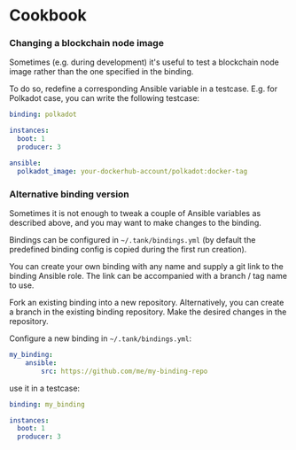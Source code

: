 # Cookbook

### Changing a blockchain node image

Sometimes (e.g. during development) it's useful to test a blockchain node image rather than the one specified in the binding.

To do so, redefine a corresponding Ansible variable in a testcase.
E.g. for Polkadot case, you can write the following testcase:

```yaml
binding: polkadot

instances:
  boot: 1
  producer: 3

ansible:
  polkadot_image: your-dockerhub-account/polkadot:docker-tag
```

### Alternative binding version

Sometimes it is not enough to tweak a couple of Ansible variables as described above, and you may want to make changes to the binding.

Bindings can be configured in `~/.tank/bindings.yml` (by default the predefined binding config is copied during the first run creation).

You can create your own binding with any name and supply a git link to the binding Ansible role.
The link can be accompanied with a branch / tag name to use.

Fork an existing binding into a new repository. Alternatively, you can create a branch in the existing binding repository.
Make the desired changes in the repository.

Configure a new binding in `~/.tank/bindings.yml`:

```yaml
my_binding:
    ansible:
        src: https://github.com/me/my-binding-repo
```

use it in a testcase:

```yaml
binding: my_binding

instances:
  boot: 1
  producer: 3
```

